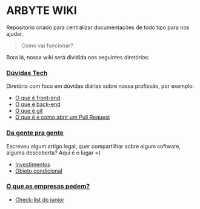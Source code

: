# ARBYTE WIKI

Repositório criado para centralizar documentações de todo tipo para nos ajudar.

> Como vai funcionar?

Bora lá, nossa wiki será dividida nos seguintes diretórios:

### [**Dúvidas Tech**](./geral/)

Diretório com foco em dúvidas diárias sobre nossa profissão, por exemplo:
  - [O que é front-end](./geral/front-end.md)
  - [O que é back-end](./geral/back-end.md)
  - [O que é git](./geral/git.md)
  - [O que é e como abrir um Pull Request](./geral/pull-request.md)

### [**Da gente pra gente**](./variedades/)
Escreveu algum artigo legal, quer compartilhar sobre algum software, alguma descoberta?  Aqui é o lugar =)
  - [Investimentos](./variedades/investimentos.md)
  - [Objeto condicional](./variedades/objetos-condicionais.md)
 

### [**O que as empresas pedem?**](./empresas/)
  - [Check-list do junior](./empresas/check-list-junior.md)
  
